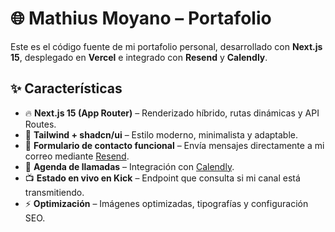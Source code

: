 # 🌐 Mathius Moyano – Portafolio

Este es el código fuente de mi portafolio personal, desarrollado con **Next.js 15**, desplegado en **Vercel** e integrado con **Resend** y **Calendly**.

## ✨ Características

- 🔥 **Next.js 15 (App Router)** – Renderizado híbrido, rutas dinámicas y API Routes.
- 🎨 **Tailwind + shadcn/ui** – Estilo moderno, minimalista y adaptable.
- 📩 **Formulario de contacto funcional** – Envía mensajes directamente a mi correo mediante [Resend](https://resend.com).
- 📅 **Agenda de llamadas** – Integración con [Calendly](https://calendly.com).
- 📺 **Estado en vivo en Kick** – Endpoint que consulta si mi canal está transmitiendo.
- ⚡ **Optimización** – Imágenes optimizadas, tipografías y configuración SEO.
